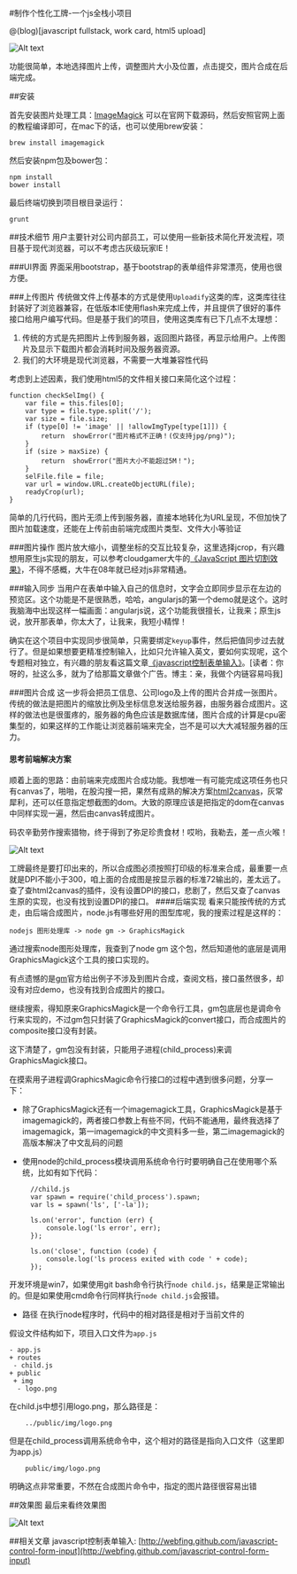#制作个性化工牌-一个js全栈小项目

@(blog)[javascript fullstack, work card, html5 upload]

![Alt text](http://king-images.qiniudn.com/word-card-cover.jpg)

功能很简单，本地选择图片上传，调整图片大小及位置，点击提交，图片合成在后端完成。

##安装

首先安装图片处理工具：[ImageMagick](http://www.imagemagick.org/)
可以在官网下载源码，然后安照官网上面的教程编译即可，在mac下的话，也可以使用brew安装：

    brew install imagemagick

然后安装npm包及bower包：

    npm install
    bower install

最后终端切换到项目根目录运行：

    grunt


##技术细节
用户主要针对公司内部员工，可以使用一些新技术简化开发流程，项目基于现代浏览器，可以不考虑古灰级玩家IE！

###UI界面
界面采用bootstrap，基于bootstrap的表单组件非常漂亮，使用也很方便。

###上传图片
传统做文件上传基本的方式是使用`Uploadify`这类的库，这类库往往封装好了浏览器兼容，在低版本IE使用flash来完成上传，并且提供了很好的事件接口给用户编写代码。但是基于我们的项目，使用这类库有已下几点不太理想：

1. 传统的方式是先把图片上传到服务器，返回图片路径，再显示给用户。上传图片及显示下载图片都会消耗时间及服务器资源。
2. 我们的大环境是现代浏览器，不需要一大堆兼容性代码

考虑到上述因素，我们使用html5的文件相关接口来简化这个过程：

    function checkSelImg() {
        var file = this.files[0];
        var type = file.type.split('/');
        var size = file.size;
        if (type[0] != 'image' || !allowImgType[type[1]]) {
            return  showError("图片格式不正确！(仅支持jpg/png)");
        }
        if (size > maxSize) {
            return  showError("图片大小不能超过5M！");
        }
        selFile.file = file;
        var url = window.URL.createObjectURL(file);
        readyCrop(url);
    }

简单的几行代码，图片无须上传到服务器，直接本地转化为URL呈现，不但加快了图片加载速度，还能在上传前由前端完成图片类型、文件大小等验证

###图片操作
图片放大缩小，调整坐标的交互比较复杂，这里选择jcrop，有兴趣想用原生js实现的朋友，可以参考cloudgamer大牛的[《JavaScript 图片切割效果》](http://www.cnblogs.com/cloudgamer/archive/2008/07/21/1247267.html)，不得不感概，大牛在08年就已经对js非常精通。

###输入同步
当用户在表单中输入自己的信息时，文字会立即同步显示在左边的预览区。这个功能是不是很熟悉，哈哈，angularjs的第一个demo就是这个。这时我脑海中出现这样一幅画面：angularjs说，这个功能我很擅长，让我来；原生js说，放开那表单，你太大了，让我来，我短小精悍！

确实在这个项目中实现同步很简单，只需要绑定`keyup`事件，然后把值同步过去就行了。但是如果想要更精准控制输入，比如只允许输入英文，要如何实现呢，这个专题相对独立，有兴趣的朋友看这篇文章[《javascript控制表单输入》](http://webfing.github.com/control-form-input)。[读者：你呀的，扯这么多，就为了给那篇文章做个广告。博主：亲，我做个内链容易吗我]


###图片合成
 这一步将会把员工信息、公司logo及上传的图片合并成一张图片。传统的做法是把图片的缩放比例及坐标信息发送给服务器，由服务器合成图片。这样的做法也是很蛋疼的，服务器的角色应该是数据库储，图片合成的计算是cpu密集型的，如果这样的工作能让浏览器前端来完全，岂不是可以大大减轻服务器的压力。

 #### 思考前端解决方案
 顺着上面的思路：由前端来完成图片合成功能。我想唯一有可能完成这项任务也只有canvas了，啪啪，在股沟搜一把，果然有成熟的解决方案[html2canvas](http://html2canvas.hertzen.com/)，灰常犀利，还可以任意指定想截图的dom。大致的原理应该是把指定的dom在canvas中同样实现一遍，然后由canvas转成图片。

 码农辛勤劳作搜索猎物，终于得到了弥足珍贵食材！哎哟，我勒去，差一点火喉！

 ![Alt text](http://king-images.qiniudn.com/canvas.jpg)

工牌最终是要打印出来的，所以合成图必须按照打印级的标准来合成，最重要一点就是DPI不能小于300，咱上面的合成图是按显示器的标准72输出的，差太远了。查了查html2canvas的插件，没有设置DPI的接口，悲剧了，然后又查了canvas生原的实现，也没有找到设置DPI的接口。
####后端实现
看来只能按传统的方式走，由后端合成图片，node.js有哪些好用的图型库呢，我的搜索过程是这样的：

    nodejs 图形处理库 -> node gm -> GraphicsMagick

通过搜索node图形处理库，我查到了node gm 这个包，然后知道他的底层是调用GraphicsMagick这个工具的接口实现的。

有点遗憾的是[gm](http://aheckmann.github.io/gm/)官方给出例子不涉及到图片合成，查阅文档，接口虽然很多，却没有对应demo，也没有找到合成图片的接口。

继续搜索，得知原来GraphicsMagick是一个命令行工具，gm包底层也是调命令行来实现的，不过gm包只封装了GraphicsMagick的convert接口，而合成图片的composite接口没有封装。

这下清楚了，gm包没有封装，只能用子进程(child_process)来调GraphicsMagick接口。

在摸索用子进程调GraphicsMagic命令行接口的过程中遇到很多问题，分享一下：
* 除了GraphicsMagick还有一个imagemagick工具，GraphicsMagick是基于imagemagick的，两者接口参数上有些不同，代码不能通用，最终我选择了imagemagick，第一imagemagick的中文资料多一些，第二imagemagick的高版本解决了中文乱码的问题

* 使用node的child_process模块调用系统命令行时要明确自己在使用哪个系统，比如有如下代码：

        //child.js
        var spawn = require('child_process').spawn;
        var ls = spawn('ls', ['-la']);

        ls.on('error', function (err) {
            console.log('ls error', err);
        });

        ls.on('close', function (code) {
            console.log('ls process exited with code ' + code);
        });

开发环境是win7，如果使用git bash命令行执行`node child.js`，结果是正常输出的。但是如果使用cmd命令行同样执行`node child.js`会报错。

* 路径
 在执行node程序时，代码中的相对路径是相对于当前文件的

 假设文件结构如下，项目入口文件为`app.js`

    - app.js
    + routes
     - child.js
    + public
     + img
      - logo.png

 在child.js中想引用logo.png，那么路径是：

        ../public/img/logo.png

  但是在child_process调用系统命令中，这个相对的路径是指向入口文件（这里即为app.js）

        public/img/logo.png

 明确这点非常重要，不然在合成图片命令中，指定的图片路径很容易出错


##效果图
 最后来看终效果图

![Alt text](http://king-images.qiniudn.com/mm-meimei.jpg)



##相关文章
javascript控制表单输入: [http://webfing.github.com/javascript-control-form-input](http://webfing.github.com/javascript-control-form-input)